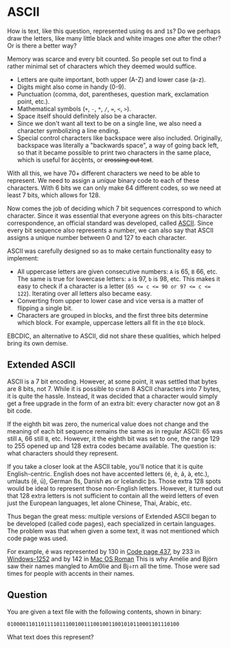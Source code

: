 # ASCII

How is text, like this question, represented using `0`s and `1`s?
Do we perhaps draw the letters, like many little black and white images one after the other?
Or is there a better way?

Memory was scarce and every bit counted.
So people set out to find a rather minimal set of characters which they deemed would suffice.

* Letters are quite important, both upper (A-Z) and lower case (a-z).
* Digits might also come in handy (0-9).
* Punctuation (comma, dot, parentheses, question mark, exclamation point, etc.).
* Mathematical symbols (`+`, `-`, `*`, `/`, `=`, `<`, `>`).
* Space itself should definitely also be a character.
* Since we don't want all text to be on a single line, we also need a character symbolizing a line ending.
* Special control characters like backspace were also included.
  Originally, backspace was literally a "backwards space", a way of going back left,
  so that it became possible to print two characters in the same place, which is useful for ácçènts, or ~~crossing out text~~.

With all this, we have 70+ different characters we need to be able to represent.
We need to assign a *unique* binary code to each of these characters.
With 6 bits we can only make 64 different codes, so we need at least 7 bits, which allows for 128.

Now comes the job of deciding which 7 bit sequences correspond to which character.
Since it was essential that everyone agrees on this bits-character correspondence,
an official standard was developed, called [ASCII](https://en.wikipedia.org/wiki/ASCII#Control_characters).
Since every bit sequence also represents a number, we can also say that ASCII assigns a unique number between 0 and 127 to each character.

ASCII was carefully designed so as to make certain functionality easy to implement:

* All uppercase letters are given consecutive numbers: `A` is 65, `B` 66, etc.
  The same is true for lowercase letters: `a` is 97, `b` is 98, etc.
  This makes it easy to check if a character is a letter (`65 <= c <= 90 or 97 <= c <= 122`).
  Iterating over all letters also became easy.
* Converting from upper to lower case and vice versa is a matter of flipping a single bit.
* Characters are grouped in blocks, and the first three bits determine which block.
  For example, uppercase letters all fit in the `010` block.

EBCDIC, an alternative to ASCII, did not share these qualities, which helped bring its own demise.

## Extended ASCII

ASCII is a 7 bit encoding.
However, at some point, it was settled that bytes are 8 bits, not 7.
While it is possible to cram 8 ASCII characters into 7 bytes, it is quite the hassle.
Instead, it was decided that a character would simply get a free upgrade in the form of an extra bit: every character now got an 8 bit code.

If the eighth bit was zero, the numerical value does not change and the meaning of each bit sequence remains the same as in regular ASCII: 65 was still `A`, 66 still `B`, etc.
However, it the eighth bit was set to one, the range 129 to 255 opened up and 128 extra codes became available.
The question is: what characters should they represent.

If you take a closer look at the ASCII table, you'll notice that it is quite English-centric.
English does not have accented letters (é, è, á, à, etc.), umlauts (ë, ü), German ßs, Danish øs or Icelandic þs.
Those extra 128 spots would be ideal to represent those non-English letters.
However, it turned out that 128 extra letters is not sufficient to contain all the weird letters of even just the European languages, let alone Chinese, Thai, Arabic, etc.

Thus began the great mess: multiple versions of Extended ASCII began to be developed (called code pages), each specialized in certain languages.
The problem was that when given a some text, it was not mentioned which code page was used.

For example, é was represented by 130 in [Code page 437](https://en.wikipedia.org/wiki/Code_page_437),
by 233 in [Windows-1252](https://en.wikipedia.org/wiki/Windows-1252)
and by 142 in [Mac OS Roman](https://en.wikipedia.org/wiki/Mac_OS_Roman)
This is why Amélie and Björn saw their names mangled to AmΘlie and Bj÷rn all the time.
Those were sad times for people with accents in their names.

## Question

You are given a text file with the following contents, shown in binary:

```text
01000011011011110111001001110010011001010110001101110100
```

What text does this represent?
